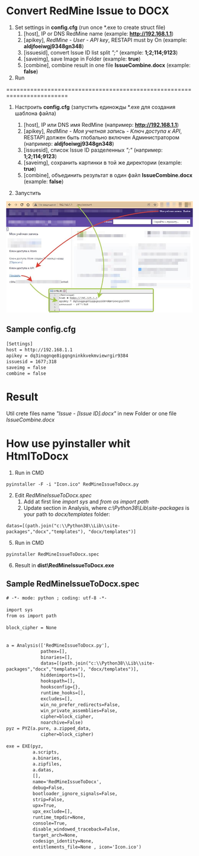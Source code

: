 # Convert RedMine Issue to DOCX

1. Set settings in **config.cfg** (run once *.exe to create struct file)
   1. [host], IP or DNS RedMine name (example: **http://192.168.1.1**)
   2. [apikey], *RedMine - User - API key*, RESTAPI must by On (example: **aldjfoeiwgj9348gn348**)
   3. [issuesid], convert Issue ID list split *";"* (example: **1;2;114;9123**)
   4. [saveimg], save Image in Folder (example: **true**)
   5. [combine], combine result in one file **IssueCombine.docx** (example: **false**)
2. Run

========================================================================
1. Настроить **config.cfg** (запустить единожды *.exe для создания шаблона файла)
   1. [host], IP или DNS имя RedMine (например: **http://192.168.1.1**)
   2. [apikey], *RedMine - Моя учетная запись - Ключ доступа к API*, RESTAPI должен быть глобально включен Администратором (например: **aldjfoeiwgj9348gn348**)
   3. [issuesid], список Issue ID разделенных *";"* (например: **1;2;114;9123**)
   4. [saveimg], сохранить картинки в той же директории (example: **true**)
   5. [combine], объединить результат в один файл **IssueCombine.docx** (example: **false**)

3. Запустить 

![alt text](https://github.com/MasyGreen/RedMine.IssueToDocx/blob/master/Settings%20manual%20(config.cfg).jpg)

## Sample config.cfg
```
[Settings]
host = http://192.168.1.1
apikey = dq3inqgnqe8igqngninkkvekmviewrgir9384
issuesid = 1677;318
saveimg = false
combine = false
```

# Result
Util crete files name *"Issue - [Issue ID].docx"* in new Folder or one file *IssueCombine.docx*

# How use pyinstaller whit HtmlToDocx

1. Run in CMD

```
pyinstaller -F -i "Icon.ico" RedMineIssueToDocx.py
```

2. Edit *RedMineIssueToDocx.spec*
   1. Add at first line *import sys* and *from os import path*
   2. Update section in Analysis, where *c:\\Python38\\Lib\\site-packages* is your path to *docx/templates* folder:

```
datas=[(path.join("c:\\Python38\\Lib\\site-packages","docx","templates"), "docx/templates")]
```
   5. Run in CMD

```
pyinstaller RedMineIssueToDocx.spec
```
   6. Result in **dist\RedMineIssueToDocx.exe**

## Sample RedMineIssueToDocx.spec
```
# -*- mode: python ; coding: utf-8 -*-

import sys
from os import path

block_cipher = None


a = Analysis(['RedMineIssueToDocx.py'],
             pathex=[],
             binaries=[],
             datas=[(path.join("c:\\Python38\\Lib\\site-packages","docx","templates"), "docx/templates")],
             hiddenimports=[],
             hookspath=[],
             hooksconfig={},
             runtime_hooks=[],
             excludes=[],
             win_no_prefer_redirects=False,
             win_private_assemblies=False,
             cipher=block_cipher,
             noarchive=False)
pyz = PYZ(a.pure, a.zipped_data,
             cipher=block_cipher)

exe = EXE(pyz,
          a.scripts,
          a.binaries,
          a.zipfiles,
          a.datas,  
          [],
          name='RedMineIssueToDocx',
          debug=False,
          bootloader_ignore_signals=False,
          strip=False,
          upx=True,
          upx_exclude=[],
          runtime_tmpdir=None,
          console=True,
          disable_windowed_traceback=False,
          target_arch=None,
          codesign_identity=None,
          entitlements_file=None , icon='Icon.ico')

```



